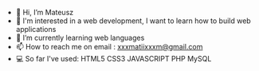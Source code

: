 - 👋 Hi, I’m Mateusz
- 👀 I'm interested in a web development, I want to learn how to build web applications
- 🌱 I’m currently learning web languages
- 📫 How to reach me on email : xxxmatiixxxm@gmail.com
- 💻 So far I've used: HTML5 CSS3 JAVASCRIPT PHP MySQL
<!---
C0pu/C0pu is a ✨ special ✨ repository because its `README.md` (this file) appears on your GitHub profile.
You can click the Preview link to take a look at your changes.
--->
